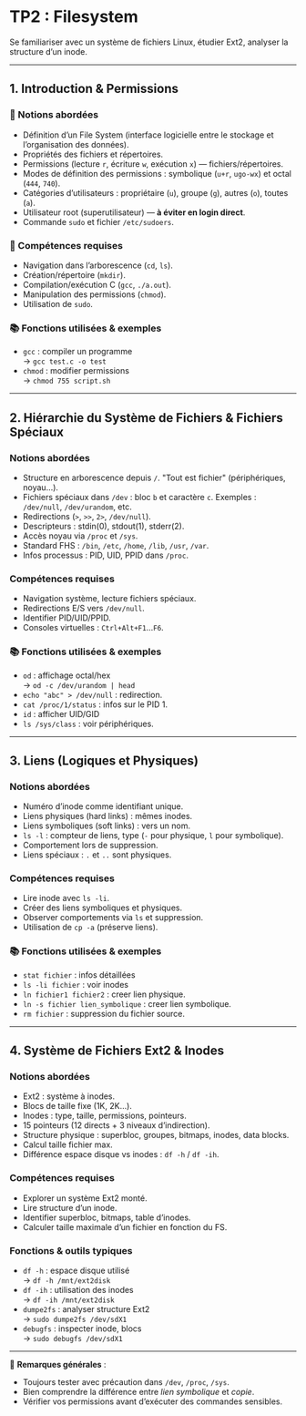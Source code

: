 # TP2 : Filesystem

Se familiariser avec un système de fichiers Linux, étudier Ext2, analyser la structure d’un inode.

---

## 1. Introduction & Permissions

### 🔸 Notions abordées
- Définition d’un File System (interface logicielle entre le stockage et l’organisation des données).
- Propriétés des fichiers et répertoires.
- Permissions (lecture `r`, écriture `w`, exécution `x`) — fichiers/répertoires.
- Modes de définition des permissions : symbolique (`u+r`, `ugo-wx`) et octal (`444`, `740`).
- Catégories d’utilisateurs : propriétaire (`u`), groupe (`g`), autres (`o`), toutes (`a`).
- Utilisateur root (superutilisateur) — **à éviter en login direct**.
- Commande `sudo` et fichier `/etc/sudoers`.

### 🔧 Compétences requises
- Navigation dans l’arborescence (`cd`, `ls`).
- Création/répertoire (`mkdir`).
- Compilation/exécution C (`gcc`, `./a.out`).
- Manipulation des permissions (`chmod`).
- Utilisation de `sudo`.

### 📚 Fonctions utilisées & exemples
- `gcc` : compiler un programme  
  → `gcc test.c -o test`
- `chmod` : modifier permissions  
  → `chmod 755 script.sh`

---

## 2. Hiérarchie du Système de Fichiers & Fichiers Spéciaux

### Notions abordées
- Structure en arborescence depuis `/`. "Tout est fichier" (périphériques, noyau...).
- Fichiers spéciaux dans `/dev` : bloc `b` et caractère `c`. Exemples : `/dev/null`, `/dev/urandom`, etc.
- Redirections (`>`, `>>`, `2>`, `/dev/null`).
- Descripteurs : stdin(0), stdout(1), stderr(2).
- Accès noyau via `/proc` et `/sys`.
- Standard FHS : `/bin`, `/etc`, `/home`, `/lib`, `/usr`, `/var`.
- Infos processus : PID, UID, PPID dans `/proc`.

### Compétences requises
- Navigation système, lecture fichiers spéciaux.
- Redirections E/S vers `/dev/null`.
- Identifier PID/UID/PPID.
- Consoles virtuelles : `Ctrl+Alt+F1`...`F6`.

### 📚 Fonctions utilisées & exemples
- `od` : affichage octal/hex  
  → `od -c /dev/urandom | head`
- `echo "abc" > /dev/null` : redirection.
- `cat /proc/1/status` : infos sur le PID 1.
- `id` : afficher UID/GID  
- `ls /sys/class` : voir périphériques.

---

## 3. Liens (Logiques et Physiques)

### Notions abordées
- Numéro d’inode comme identifiant unique.
- Liens physiques (hard links) : mêmes inodes.
- Liens symboliques (soft links) : vers un nom.
- `ls -l` : compteur de liens, type (`-` pour physique, `l` pour symbolique).
- Comportement lors de suppression.
- Liens spéciaux : `.` et `..` sont physiques.

### Compétences requises
- Lire inode avec `ls -li`.
- Créer des liens symboliques et physiques.
- Observer comportements via `ls` et suppression.
- Utilisation de `cp -a` (préserve liens).

### 📚 Fonctions utilisées & exemples
- `stat fichier` : infos détaillées  
- `ls -li fichier` : voir inodes 
- `ln fichier1 fichier2` : creer lien physique.
- `ln -s fichier lien_symbolique` : creer lien symbolique.
- `rm fichier` : suppression du fichier source.

---

## 4. Système de Fichiers Ext2 & Inodes
### Notions abordées
- Ext2 : système à inodes.
- Blocs de taille fixe (1K, 2K...).
- Inodes : type, taille, permissions, pointeurs.
- 15 pointeurs (12 directs + 3 niveaux d’indirection).
- Structure physique : superbloc, groupes, bitmaps, inodes, data blocks.
- Calcul taille fichier max.
- Différence espace disque vs inodes : `df -h` / `df -ih`.

### Compétences requises
- Explorer un système Ext2 monté.
- Lire structure d’un inode.
- Identifier superbloc, bitmaps, table d’inodes.
- Calculer taille maximale d’un fichier en fonction du FS.

### Fonctions & outils typiques
- `df -h` : espace disque utilisé  
  → `df -h /mnt/ext2disk`
- `df -ih` : utilisation des inodes  
  → `df -ih /mnt/ext2disk`
- `dumpe2fs` : analyser structure Ext2  
  → `sudo dumpe2fs /dev/sdX1`
- `debugfs` : inspecter inode, blocs  
  → `sudo debugfs /dev/sdX1`

---

📌 **Remarques générales** :
- Toujours tester avec précaution dans `/dev`, `/proc`, `/sys`.
- Bien comprendre la différence entre *lien symbolique* et *copie*.
- Vérifier vos permissions avant d’exécuter des commandes sensibles.
